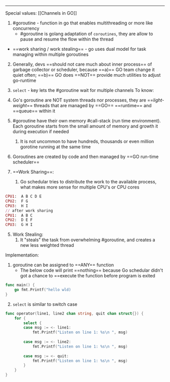 ***
Special values:
[[Channels in GO]]
1. #goroutine - function in go that enables multithreading or more like concurrency 
	- #goroutine is golang adaptation of `coroutines`, they are allow to pause and resume the flow within the thread 
- ==work sharing / work stealing== - go uses dual model for task managing within multiple goroutines 
2. Generally, devs ==should not care much about inner process== of garbage collector or scheduler, because ==a)== GO team change it quiet often; ==b)== GO does ==NOT== provide much utilities to adjust go-runtime  
3. `select` - key lets the #goroutine wait for multiple channels
To know:
1. Go's goroutine are NOT system threads nor processes, they are ==*light-weight*== threads   that are managed by ==GO== ==runtime== and ==queue== within it 

2. #goroutine have their own memory #call-stack (run time environment). Each goroutine starts from the small amount of memory and growth it during execution if needed 
	1. It is not uncommon to have hundreds, thousands or even million gorotine running at the same time 

3. Goroutines are created by code and then managed by ==GO run-time scheduler== 

4. ==Work Sharing==: 
	1. Go schedular tries to distribute the work to the available process, what makes more sense for multiple CPU's or CPU cores 
```RUBY
CPU1:  A B C D E
CPU2:  F G 
CPU3:  H I
// after work sharing 
CPU1:  A B C
CPU2:  D E F  
CPU3:  G H I
```
5. Work Stealing: 
	1. It "steals" the task from overwhelming #goroutine, and creates a new less weighted thread

Implementation:
1. goroutine can be assigned to ==ANY== function 
	- The below code will print ==nothing== because Go schedular didn't got a chance to ==execute the function before program is exited  
```go
func main() {
	go fmt.Printf("hello wld)
}
```
2. `select` is similar to switch case
```go
func operator(line1, line2 chan string, quit chan struct{}) {
	for {
		select {
		case msg := <- line1:
			fmt.Printf("Listen on line 1: %s\n ", msg)
		
		case msg := <- line2:
			fmt.Printf("Listen on line 1: %s\n ", msg)
	
		case msg := <- quit:
			fmt.Printf("Listen on line 1: %s\n ", msg)
		}
	}
}
```